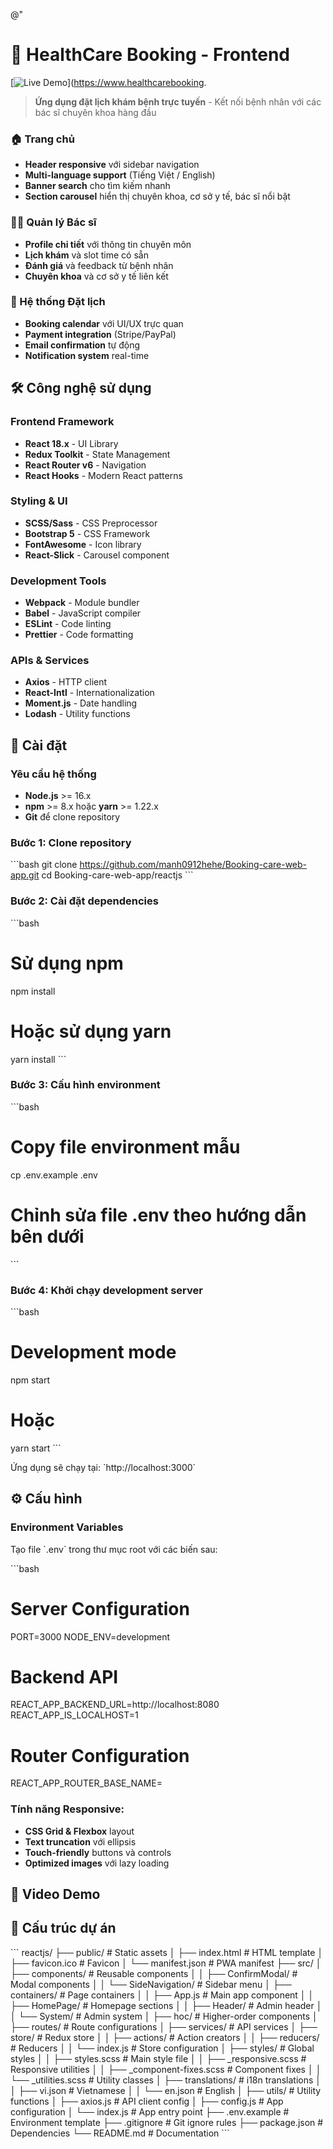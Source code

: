 @"

# 🏥 HealthCare Booking - Frontend

[![Live Demo](https://img.shields.io/badge/Demo-Live-brightgreen)](https://www.healthcarebooking.

> **Ứng dụng đặt lịch khám bệnh trực tuyến** - Kết nối bệnh nhân với các bác sĩ chuyên khoa hàng đầu

### 🏠 Trang chủ

- **Header responsive** với sidebar navigation
- **Multi-language support** (Tiếng Việt / English)
- **Banner search** cho tìm kiếm nhanh
- **Section carousel** hiển thị chuyên khoa, cơ sở y tế, bác sĩ nổi bật

### 👨‍⚕️ Quản lý Bác sĩ

- **Profile chi tiết** với thông tin chuyên môn
- **Lịch khám** và slot time có sẵn
- **Đánh giá** và feedback từ bệnh nhân
- **Chuyên khoa** và cơ sở y tế liên kết

### 🏥 Hệ thống Đặt lịch

- **Booking calendar** với UI/UX trực quan
- **Payment integration** (Stripe/PayPal)
- **Email confirmation** tự động
- **Notification system** real-time

## 🛠️ Công nghệ sử dụng

### Frontend Framework

- **React 18.x** - UI Library
- **Redux Toolkit** - State Management
- **React Router v6** - Navigation
- **React Hooks** - Modern React patterns

### Styling & UI

- **SCSS/Sass** - CSS Preprocessor
- **Bootstrap 5** - CSS Framework
- **FontAwesome** - Icon library
- **React-Slick** - Carousel component

### Development Tools

- **Webpack** - Module bundler
- **Babel** - JavaScript compiler
- **ESLint** - Code linting
- **Prettier** - Code formatting

### APIs & Services

- **Axios** - HTTP client
- **React-Intl** - Internationalization
- **Moment.js** - Date handling
- **Lodash** - Utility functions

## 🚀 Cài đặt

### Yêu cầu hệ thống

- **Node.js** >= 16.x
- **npm** >= 8.x hoặc **yarn** >= 1.22.x
- **Git** để clone repository

### Bước 1: Clone repository

\`\`\`bash
git clone https://github.com/manh0912hehe/Booking-care-web-app.git
cd Booking-care-web-app/reactjs
\`\`\`

### Bước 2: Cài đặt dependencies

\`\`\`bash

# Sử dụng npm

npm install

# Hoặc sử dụng yarn

yarn install
\`\`\`

### Bước 3: Cấu hình environment

\`\`\`bash

# Copy file environment mẫu

cp .env.example .env

# Chỉnh sửa file .env theo hướng dẫn bên dưới

\`\`\`

### Bước 4: Khởi chạy development server

\`\`\`bash

# Development mode

npm start

# Hoặc

yarn start
\`\`\`

Ứng dụng sẽ chạy tại: \`http://localhost:3000\`

## ⚙️ Cấu hình

### Environment Variables

Tạo file \`.env\` trong thư mục root với các biến sau:

\`\`\`bash

# Server Configuration

PORT=3000
NODE_ENV=development

# Backend API

REACT_APP_BACKEND_URL=http://localhost:8080
REACT_APP_IS_LOCALHOST=1

# Router Configuration

REACT_APP_ROUTER_BASE_NAME=

### Tính năng Responsive:

- **CSS Grid & Flexbox** layout
- **Text truncation** với ellipsis
- **Touch-friendly** buttons và controls
- **Optimized images** với lazy loading

## 🎥 Video Demo

## 📂 Cấu trúc dự án

\`\`\`
reactjs/
├── public/ # Static assets
│ ├── index.html # HTML template
│ ├── favicon.ico # Favicon
│ └── manifest.json # PWA manifest
├── src/
│ ├── components/ # Reusable components
│ │ ├── ConfirmModal/ # Modal components
│ │ └── SideNavigation/ # Sidebar menu
│ ├── containers/ # Page containers
│ │ ├── App.js # Main app component
│ │ ├── HomePage/ # Homepage sections
│ │ ├── Header/ # Admin header
│ │ └── System/ # Admin system
│ ├── hoc/ # Higher-order components
│ ├── routes/ # Route configurations
│ ├── services/ # API services
│ ├── store/ # Redux store
│ │ ├── actions/ # Action creators
│ │ ├── reducers/ # Reducers
│ │ └── index.js # Store configuration
│ ├── styles/ # Global styles
│ │ ├── styles.scss # Main style file
│ │ ├── \_responsive.scss # Responsive utilities
│ │ ├── \_component-fixes.scss # Component fixes
│ │ └── \_utilities.scss # Utility classes
│ ├── translations/ # i18n translations
│ │ ├── vi.json # Vietnamese
│ │ └── en.json # English
│ ├── utils/ # Utility functions
│ ├── axios.js # API client config
│ ├── config.js # App configuration
│ └── index.js # App entry point
├── .env.example # Environment template
├── .gitignore # Git ignore rules
├── package.json # Dependencies
└── README.md # Documentation
\`\`\`
